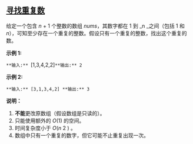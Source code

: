 ## [寻找重复数](https://leetcode-cn.com/problems/find-the-duplicate-number/)

给定一个包含 _n_ + 1 个整数的数组 _nums_，其数字都在 1 到 _n _之间（包括 1 和 _n_），可知至少存在一个重复的整数。假设只有一个重复的整数，找出这个重复的数。

**示例 1:**

`**输入:** `[1,3,4,2,2]`
**输出:** 2
`

**示例 2:**

`**输入:** [3,1,3,4,2]
**输出:** 3
`

**说明：**

1.  **不能**更改原数组（假设数组是只读的）。
2.  只能使用额外的 _O_(1) 的空间。
3.  时间复杂度小于 _O_(_n_
2
) 。
4.  数组中只有一个重复的数字，但它可能不止重复出现一次。